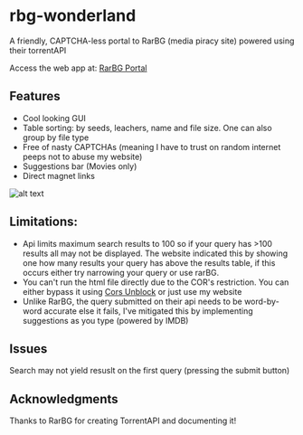 # rbg-wonderland
A friendly, CAPTCHA-less portal to RarBG (media piracy site) powered using their torrentAPI

Access the web app at: [RarBG Portal](https://gabba.ga/rbg.html)

## Features
- Cool looking GUI
- Table sorting: by seeds, leachers, name and file size. One can also group by file type
- Free of nasty CAPTCHAs (meaning I have to trust on random internet peeps not to abuse my website)
- Suggestions bar (Movies only)
- Direct magnet links

![alt text](https://user-images.githubusercontent.com/12468102/105800947-eda95300-5fd2-11eb-9c75-f16770bdaa65.png "Screenshot_0")

## Limitations:
- Api limits maximum search results to 100 so if your query has >100 results all may not be displayed. The website indicated this by showing one how many results your query has above the results table, if this occurs either try narrowing your query or use rarBG. 
- You can't run the html file directly due to the COR's restriction. You can either bypass it using [Cors Unblock](https://chrome.google.com/webstore/detail/cors-unblock/lfhmikememgdcahcdlaciloancbhjino?hl=en) or just use my website
- Unlike RarBG, the query submitted on their api needs to be word-by-word accurate else it fails, I've mitigated this by implementing suggestions as you type (powered by IMDB) 

## Issues
Search may not yield resuslt on the first query (pressing the submit button)

## Acknowledgments
Thanks to RarBG for creating TorrentAPI and documenting it!

